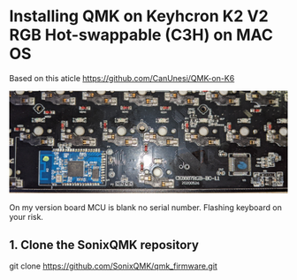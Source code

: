 # Installing QMK on Keyhcron K2 V2 RGB Hot-swappable (C3H) on MAC OS

Based on this aticle https://github.com/CanUnesi/QMK-on-K6

![](https://raw.githubusercontent.com/netzen86/keychronK2_qmk/main/img/chip.jpg)


On my version board MCU is blank no serial number. Flashing keyboard on your risk.



## 1. Clone the SonixQMK repository 
git clone https://github.com/SonixQMK/qmk_firmware.git



